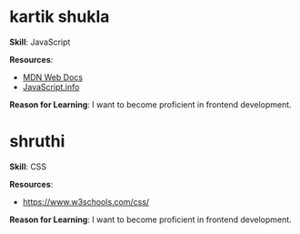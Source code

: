 # kartik shukla

**Skill**: JavaScript

**Resources**:
- [MDN Web Docs](https://developer.mozilla.org/en-US/docs/Web/JavaScript)
- [JavaScript.info](https://javascript.info/)

**Reason for Learning**: I want to become proficient in frontend development.

# shruthi

**Skill**: CSS

**Resources**:
- https://www.w3schools.com/css/

**Reason for Learning**: I want to become proficient in frontend development.

